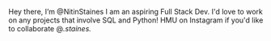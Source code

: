 Hey there, I’m @NitinStaines
I am an aspiring Full Stack Dev.
I'd love to work on any projects that involve SQL and Python!
HMU on Instagram if you'd like to collaborate @_.staines._ 


